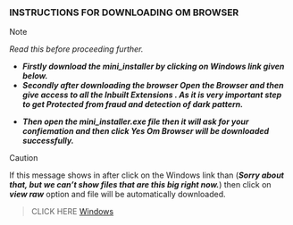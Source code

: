 ### INSTRUCTIONS FOR DOWNLOADING  OM BROWSER

> [!NOTE]
> *Read this before proceeding further.*
- ***Firstly download the mini_installer by clicking on Windows link given below.***
- ***Secondly after downloading the browser Open the Browser and then give access to all the Inbuilt Extensions . As it is very important step to get Protected from fraud and detection of  dark pattern.***
+ ***Then open the mini_installer.exe file then it will ask for your confiemation and then click Yes Om Browser will be downloaded successfully.***

> [!CAUTION]
> If this message shows in after click on the Windows link  than (***Sorry about that, but we can’t show files that are this big right now.***) then click on ***view raw*** option and file will be automatically downloaded.

> CLICK HERE 
> [Windows](Releases/mini_installer.exe)

